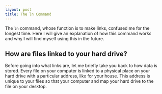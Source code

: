 ```yaml
---
layout: post
title: The ln Command
---
```


The `ln` command, whose function is to make links, confused me for the longest
time. Here I will give an explanation of how this command works and why I will
find myself using this in the future.

## How are files linked to your hard drive?

Before going into what links are, let me briefly take you back to how data is
stored. Every file on your computer is linked to a physical place on your
hard drive with a particular address, like for your house. This address is
unique to your files so that your computer and map your hard drive to the file
on your desktop. 


